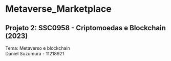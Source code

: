 # Metaverse_Marketplace

## Projeto 2: SSC0958 - Criptomoedas e Blockchain (2023)
Tema: Metaverso e blockchain <br>
Daniel Suzumura - 11218921
